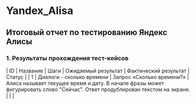 # Yandex_Alisa
## Итоговый отчет по тестированию Яндекс Алисы

### 1. Результаты прохождения тест-кейсов

| ID | Название | Шаги | Ожидаемый результат | Фактический результат | Статус |
| 1 | Диалоги - сколько времени | Запрос «Сколько времени?» | Алиса называет текущее время и дату. В начале фразы может фигурировать слово "Сейчас".
Ответ продублирован текстом на экране. | | |
